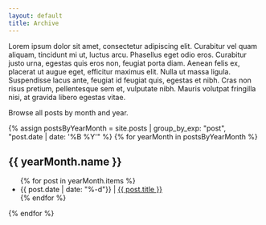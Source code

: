 ```yaml
---
layout: default
title: Archive
---
```


<!-- # Archive -->

Lorem ipsum dolor sit amet, consectetur adipiscing elit. Curabitur vel quam aliquam, tincidunt mi ut, luctus arcu. Phasellus eget odio eros. Curabitur justo urna, egestas quis eros non, feugiat porta diam. Aenean felis ex, placerat ut augue eget, efficitur maximus elit. Nulla ut massa ligula. Suspendisse lacus ante, feugiat id feugiat quis, egestas et nibh. Cras non risus pretium, pellentesque sem et, vulputate nibh. Mauris volutpat fringilla nisi, at gravida libero egestas vitae.

Browse all posts by month and year.

{% assign postsByYearMonth = site.posts | group_by_exp: "post", "post.date | date: '%B %Y'" %}
{% for yearMonth in postsByYearMonth %}
  <h2>{{ yearMonth.name }}</h2>
  <ul>
    {% for post in yearMonth.items %}
      <li>{{ post.date | date: "%-d"}} | <a href="{{ post.url | relative_url }}">{{ post.title }}</a></li>
    {% endfor %}
  </ul>
{% endfor %}
